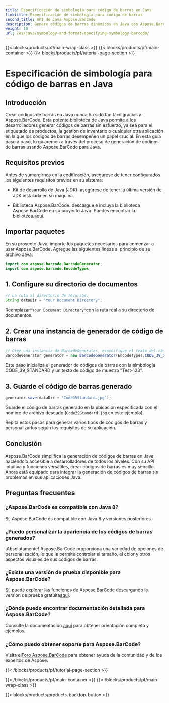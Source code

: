 ```yaml
---
title: Especificación de simbología para código de barras en Java
linktitle: Especificación de simbología para código de barras
second_title: API de Java Aspose.BarCode
description: Genere códigos de barras dinámicos en Java con Aspose.BarCode. Fácil integración, personalización versátil y funciones sólidas para todas sus necesidades de códigos de barras.
weight: 10
url: /es/java/symbology-and-format/specifying-symbology-barcode/
---
```


{{< blocks/products/pf/main-wrap-class >}}
{{< blocks/products/pf/main-container >}}
{{< blocks/products/pf/tutorial-page-section >}}

# Especificación de simbología para código de barras en Java


## Introducción

Crear códigos de barras en Java nunca ha sido tan fácil gracias a Aspose.BarCode. Esta potente biblioteca de Java permite a los desarrolladores generar códigos de barras sin esfuerzo, ya sea para el etiquetado de productos, la gestión de inventario o cualquier otra aplicación en la que los códigos de barras desempeñen un papel crucial. En esta guía paso a paso, lo guiaremos a través del proceso de generación de códigos de barras usando Aspose.BarCode para Java.

## Requisitos previos

Antes de sumergirnos en la codificación, asegúrese de tener configurados los siguientes requisitos previos en su sistema:

- Kit de desarrollo de Java (JDK): asegúrese de tener la última versión de JDK instalada en su máquina.

-  Biblioteca Aspose.BarCode: descargue e incluya la biblioteca Aspose.BarCode en su proyecto Java. Puedes encontrar la biblioteca.[aquí](https://releases.aspose.com/barcode/java/).

## Importar paquetes

En su proyecto Java, importe los paquetes necesarios para comenzar a usar Aspose.BarCode. Agregue las siguientes líneas al principio de su archivo Java:

```java
import com.aspose.barcode.BarcodeGenerator;
import com.aspose.barcode.EncodeTypes;
```

## 1. Configure su directorio de documentos

```java
// La ruta al directorio de recursos.
String dataDir = "Your Document Directory";
```

 Reemplazar`"Your Document Directory"`con la ruta real a su directorio de documentos.

## 2. Crear una instancia de generador de código de barras

```java
// Cree una instancia de BarcodeGenerator, especifique el texto del código y la simbología en el constructor
BarcodeGenerator generator = new BarcodeGenerator(EncodeTypes.CODE_39_STANDARD, "Test-123");
```

Este paso inicializa el generador de códigos de barras con la simbología CODE_39_STANDARD y un texto de código de muestra "Test-123".

## 3. Guarde el código de barras generado

```java
generator.save(dataDir + "Code39Standard.jpg");
```

Guarde el código de barras generado en la ubicación especificada con el nombre de archivo deseado (`Code39Standard.jpg` en este ejemplo).

Repita estos pasos para generar varios tipos de códigos de barras y personalizarlos según los requisitos de su aplicación.

## Conclusión

Aspose.BarCode simplifica la generación de códigos de barras en Java, haciéndolo accesible a desarrolladores de todos los niveles. Con su API intuitiva y funciones versátiles, crear códigos de barras es muy sencillo. Ahora está equipado para integrar la generación de códigos de barras sin problemas en sus aplicaciones Java.

## Preguntas frecuentes

### ¿Aspose.BarCode es compatible con Java 8?
Sí, Aspose.BarCode es compatible con Java 8 y versiones posteriores.

### ¿Puedo personalizar la apariencia de los códigos de barras generados?
¡Absolutamente! Aspose.BarCode proporciona una variedad de opciones de personalización, lo que le permite controlar el tamaño, el color y otros aspectos visuales de sus códigos de barras.

### ¿Existe una versión de prueba disponible para Aspose.BarCode?
 Sí, puede explorar las funciones de Aspose.BarCode descargando la versión de prueba gratuita[aquí](https://releases.aspose.com/).

### ¿Dónde puedo encontrar documentación detallada para Aspose.BarCode?
 Consulte la documentación.[aquí](https://reference.aspose.com/barcode/java/) para obtener orientación completa y ejemplos.

### ¿Cómo puedo obtener soporte para Aspose.BarCode?
 Visita el[Foro Aspose.BarCode](https://forum.aspose.com/c/barcode/13) para obtener ayuda de la comunidad y de los expertos de Aspose.

{{< /blocks/products/pf/tutorial-page-section >}}

{{< /blocks/products/pf/main-container >}}
{{< /blocks/products/pf/main-wrap-class >}}

{{< blocks/products/products-backtop-button >}}
